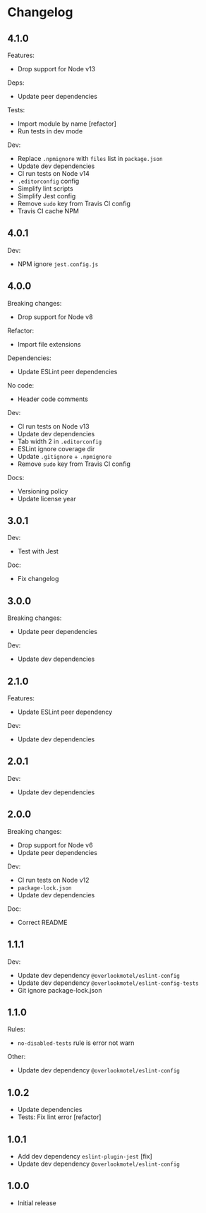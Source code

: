 # Changelog

## 4.1.0

Features:

* Drop support for Node v13

Deps:

* Update peer dependencies

Tests:

* Import module by name [refactor]
* Run tests in dev mode

Dev:

* Replace `.npmignore` with `files` list in `package.json`
* Update dev dependencies
* CI run tests on Node v14
* `.editorconfig` config
* Simplify lint scripts
* Simplify Jest config
* Remove `sudo` key from Travis CI config
* Travis CI cache NPM

## 4.0.1

Dev:

* NPM ignore `jest.config.js`

## 4.0.0

Breaking changes:

* Drop support for Node v8

Refactor:

* Import file extensions

Dependencies:

* Update ESLint peer dependencies

No code:

* Header code comments

Dev:

* CI run tests on Node v13
* Update dev dependencies
* Tab width 2 in `.editorconfig`
* ESLint ignore coverage dir
* Update `.gitignore` + `.npmignore`
* Remove `sudo` key from Travis CI config

Docs:

* Versioning policy
* Update license year

## 3.0.1

Dev:

* Test with Jest

Doc:

* Fix changelog

## 3.0.0

Breaking changes:

* Update peer dependencies

Dev:

* Update dev dependencies

## 2.1.0

Features:

* Update ESLint peer dependency

Dev:

* Update dev dependencies

## 2.0.1

Dev:

* Update dev dependencies

## 2.0.0

Breaking changes:

* Drop support for Node v6
* Update peer dependencies

Dev:

* CI run tests on Node v12
* `package-lock.json`
* Update dev dependencies

Doc:

* Correct README

## 1.1.1

Dev:

* Update dev dependency `@overlookmotel/eslint-config`
* Update dev dependency `@overlookmotel/eslint-config-tests`
* Git ignore package-lock.json

## 1.1.0

Rules:

* `no-disabled-tests` rule is error not warn

Other:

* Update dev dependency `@overlookmotel/eslint-config`

## 1.0.2

* Update dependencies
* Tests: Fix lint error [refactor]

## 1.0.1

* Add dev dependency `eslint-plugin-jest` [fix]
* Update dev dependency `@overlookmotel/eslint-config`

## 1.0.0

* Initial release
